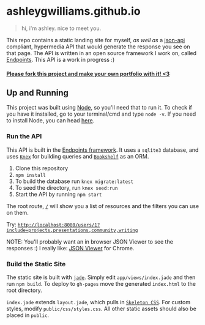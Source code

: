 # ashleygwilliams.github.io
> hi, i'm ashley. nice to meet you.

This repo contains a static landing site for myself, *as well as* a 
[json-api](http://jsonapi.org) compliant, hypermedia API that would
generate the response you see on that page. The API is written in an
open source framework I work on, called 
[Endpoints](http://www.github.com/endpoints). 
This API is a work in progress :)

#### [Please fork this project and make your own portfolio with it! <3](https://github.com/ashleygwilliams/ashleygwilliams.github.io/new/master?readme=1#fork-destination-box)

## Up and Running
This project was built using [Node](https://nodejs.org/), so you'll need that to run it.
To check if you have it installed, go to your terminal/cmd and type `node -v`. If you need
to install Node, you can head [here](https://nodejs.org/download/).

### Run the API
This API is built in the [Endpoints framework](http://www.github.com/endpoints/endpoints).
It uses a `sqlite3` database, and uses [`Knex`](http://knexjs.org/) for building queries and
[`Bookshelf`](http://bookshelfjs.org/) as an ORM.

1. Clone this repository
2. `npm install`
3. To build the database run `knex migrate:latest`
4. To seed the directory, run `knex seed:run`
5. Start the API by running `npm start`

The root route, [`/`](http://localhost:8080/) will show you a list of resources and the filters
you can use on them. 

Try: [`http://localhost:8080/users/1?include=projects,presentations,community,writing`](http://localhost:8080/users/1?include=projects,presentations,community,writing)

NOTE: You'll probably want an in browser JSON Viewer to see the responses :) I really
like: [JSON Viewer](https://chrome.google.com/webstore/detail/json-viewer/gbmdgpbipfallnflgajpaliibnhdgobh?hl=en-US)
for Chrome.

### Build the Static Site
The static site is built with [`jade`](http://www.jade-lang.com).
Simply edit `app/views/index.jade` and then run `npm build`.
To deploy to `gh-pages` move the generated `index.html` to the root directory.

`index.jade` extends `layout.jade`, which pulls in [`Skeleton CSS`](http://getskeleton.com/).
For custom styles, modify `public/css/styles.css`.
All other static assets should also be placed in `public`.
